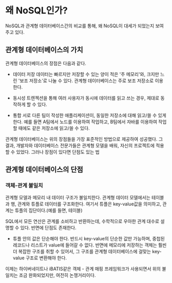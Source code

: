 # 왜 NoSQL인가?
NoSQL과 관계형 데이터베이스간의 비교를 통해, 왜 NoSQL이 대세가 되었는지 보여주고 있다.

## 관계형 데이터베이스의 가치
관계형 데이터베이스의 장점은 다음과 같다.

- 데이터 저장
데이터는 빠르지만 저장할 수 있는 양이 적은 '주 메모리'와, 크지만 느린 '보조 저장소'로 나눌 수 있다.
관계형 데이터베이스는 주로 보조 저장소로 이용한다.

- 동시성
트렌젝션을 통해 여러 사용자가 동시에 데이터를 읽고 쓰는 경우, 제대로 동작하게 할 수 있다.

- 통합
서로 다른 팀이 작성한 애플리케이션이, 동일한 저장소에 대해 읽고/쓸 수 있게 한다.
예를 들면 A팀에서 노드를 이용하여 작업하고, B팀에서 자바를 이용하여 작업할 때에도 같은 저장소에 읽고/쓸 수 있다.

관계형 데이터베이스는 위의 장점들을 가장 표준적인 방법으로 제공하여 성공했다. 그 결과, 개발자와 데이터베이스 전문가들은 관계형 모델을 배워,
자신의 프로젝트에 적용할 수 있었다. 그러나 장점이 있다면 단점도 있는 법

## 관계형 데이터베이스의 단점

### 객체-관계 불일치
관계형 모델과 메모리 내 데이터 구조가 불일치한다. 관계형 데이터 모델에서는 테이블과 행, 관계와 튜플로 데이터를 구조화한다.
여기서 튜플은 key-value값을 의미하고, 관계는 튜플의 집단이다.(예를 들면, 테이블)

SQL에서 모든 연산은 관계를 소비하고 반환하는데, 수학적으로 우아한 관계 대수로 설명할 수 있다.
반면에 단점도 존재한다.

- 튜플 안의 값은 단순해야 한다.
반드시 key-value의 단순한 값만 가능하며, 중첩된 레코드나 리스트가 value에 들어갈 수 없다. 반면에 메모리에 저장하는 객체는 
훨씬 더 복잡한 구조를 취할 수 있어서, 그 구조를 관계형 데이터베이스에 걸맞는 key-value 구조로 변환해야 한다.

이제는 하이버네이트나 iBATIS같은 객체 - 관계 매핑 프레임워크가 사용되면서 위의 불일치는 조금 완화되었지만, 여전히 논쟁거리이다.

 # 
